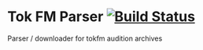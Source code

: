 # Tok FM Parser [![Build Status](https://travis-ci.org/slq/tokfm-parser.svg?branch=master)](https://travis-ci.org/slq/tokfm-parser)
Parser / downloader for tokfm audition archives
